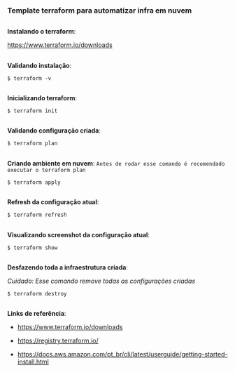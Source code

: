 ### Template terraform para automatizar infra em nuvem

##

**Instalando o terraform**:

https://www.terraform.io/downloads

##

**Validando instalação**:

```
$ terraform -v
```

##

**Inicializando terraform**:

```
$ terraform init
```

##

**Validando configuração criada**:

```
$ terraform plan
```

##

**Criando ambiente em nuvem**: `Antes de rodar esse comando é recomendado executar o terraform plan`

```
$ terraform apply
```

##

**Refresh da configuração atual**:

```
$ terraform refresh
```

##

**Visualizando screenshot da configuração atual**:

```
$ terraform show
```

##


**Desfazendo toda a infraestrutura criada**:

*Cuidado: Esse comando remove todas as configurações criadas* 

```
$ terraform destroy
```

##

**Links de referência**:

* https://www.terraform.io/downloads

* https://registry.terraform.io/

* https://docs.aws.amazon.com/pt_br/cli/latest/userguide/getting-started-install.html
